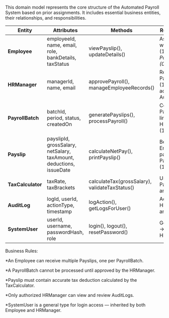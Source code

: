 This domain model represents the core structure of the Automated Payroll System based on prior assignments. It includes essential business entities, their relationships, and responsibilities.


| **Entity**      | **Attributes**                                                             | **Methods**                                     | **Relationships**                                                 |
|------------------|---------------------------------------------------------------------------|--------------------------------------------------|------------------------------------------------------------------|
| **Employee**      | employeeId, name, email, role, bankDetails, taxStatus                    | viewPayslip(), updateDetails()                  | Associated with Payslip (1..*), linked to PayrollBatch (0..*)     |
| **HRManager**     | managerId, name, email                                                    | approvePayroll(), manageEmployeeRecords()       | Reviews PayrollBatch (1..*), has access to AuditLog              |
| **PayrollBatch**  | batchId, period, status, createdOn                                        | generatePayslips(), processPayroll()            | Contains Payslip (1..*), linked to HRManager (1)                 |
| **Payslip**       | payslipId, grossSalary, netSalary, taxAmount, deductions, issueDate      | calculateNetPay(), printPayslip()               | Belongs to Employee (1), part of PayrollBatch (1)                |
| **TaxCalculator** | taxRate, taxBrackets                                                      | calculateTax(grossSalary), validateTaxStatus()  | Used by PayrollBatch and Payslip                                 |
| **AuditLog**      | logId, userId, actionType, timestamp                                      | logAction(), getLogsForUser()                   | Accessed by HRManager and System                                 |
| **SystemUser**    | userId, username, passwordHash, role                                      | login(), logout(), resetPassword()              | Generalization → Employee, HRManager                             |


Business Rules:

*An Employee can receive multiple Payslips, one per PayrollBatch.

*A PayrollBatch cannot be processed until approved by the HRManager.

*Payslip must contain accurate tax deduction calculated by the TaxCalculator.

*Only authorized HRManager can view and review AuditLogs.

*SystemUser is a general type for login access — inherited by both Employee and HRManager.
